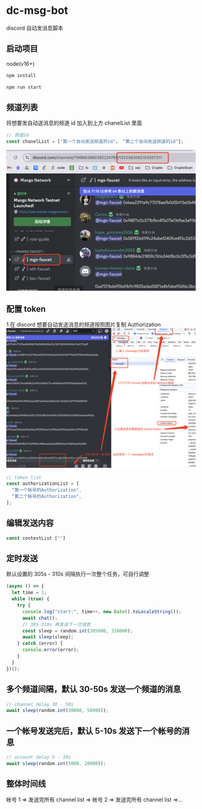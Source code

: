 # dc-msg-bot

discord 自动发消息脚本

## 启动项目

node(v16+)

```js
npm install
```

```js
npm run start
```

## 频道列表

将想要发自动送消息的频道 id 加入到上方 chanelList 里面

```js
// 频道id
const chanelList = ["第一个自动发送频道的id"， "第二个自动发送频道的id"];

```

![alt text](image.png)

## 配置 token

1.在 discord 想要自动发送消息的频道按照图片复制 Authorization
![alt text](image-1.png)

```js
// token list
const authorizationList = [
  "第一个帐号的Authorization",
  "第二个帐号的Authorization",
];
```

## 编辑发送内容

```js
const contextList [""]
```

## 定时发送

默认设置的 305s - 310s 间隔执行一次整个任务，可自行调整

```js
(async () => {
  let time = 1;
  while (true) {
    try {
      console.log("start:", time++, new Date().toLocaleString());
      await chat();
      // 305-310s 再发送下一次消息
      const sleep = random.int(305000, 310000);
      await sleep(sleep);
    } catch (error) {
      console.error(error);
    }
  }
})();
```

## 多个频道间隔，默认 30-50s 发送一个频道的消息

```js
// channel delay 30 - 50s
await sleep(random.int(30000, 50000));
```

## 一个帐号发送完后，默认 5-10s 发送下一个帐号的消息

```js
// account delay 5 - 10s
await sleep(random.int(5000, 10000));
```

## 整体时间线

帐号 1 => 发送完所有 channel list => 帐号 2 => 发送完所有 channel list =>...
